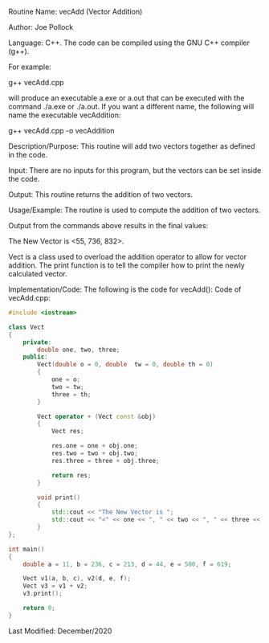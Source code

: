 

Routine Name: vecAdd (Vector Addition)

Author: Joe Pollock

Language: C++. The code can be compiled using the GNU C++ compiler (g++).

For example:

g++ vecAdd.cpp

will produce an executable a.exe or a.out that can be executed with the command ./a.exe or ./a.out. If you want a different name, the following will name the executable vecAddition:

g++ vecAdd.cpp  -o vecAddition

Description/Purpose: This routine will add two vectors together as defined in the code.

Input: There are no inputs for this program, but the vectors can be set inside the code.

Output: This routine returns the addition of two vectors.

Usage/Example: The routine is used to compute the addition of two vectors.

Output from the commands above results in the final values:

The New Vector is <55, 736, 832>.

Vect is a class used to overload the addition operator to allow for vector addition. The print function is to tell the compiler how to print the newly calculated vector.

Implementation/Code: The following is the code for vecAdd():
Code of vecAdd.cpp:
```C++
#include <iostream>

class Vect
{
    private:
        double one, two, three;
    public:
        Vect(double o = 0, double  tw = 0, double th = 0)
        {
            one = o;
            two = tw;
            three = th;
        }

        Vect operator + (Vect const &obj)
        {
            Vect res;

            res.one = one + obj.one;
            res.two = two + obj.two;
            res.three = three + obj.three;

            return res;
        }

        void print()
        {
            std::cout << "The New Vector is ";
            std::cout << "<" << one << ", " << two << ", " << three << ">" << std::endl;
        }
};

int main()
{
    double a = 11, b = 236, c = 213, d = 44, e = 500, f = 619;

    Vect v1(a, b, c), v2(d, e, f);
    Vect v3 = v1 + v2;
    v3.print();

    return 0;
}
```

Last Modified: December/2020
